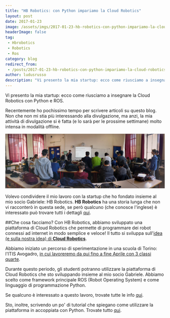 ```yaml
---
title: "HB Robotics: con Python impariamo la Cloud Robotics"
layout: post
date: 2017-01-23
image: /assets/imgs/2017-01-23-hb-robotics-con-python-impariamo-la-cloud-robotics.markdown/IMG_20170118_114658-PANO_ye4xbh.jpg
headerImage: false
tag:
 - Hbrobotics
 - Robotics
 - Ros
category: blog
redirect_from:
 - /posts/2017-01-23-hb-robotics-con-python-impariamo-la-cloud-robotics
author: ludusrusso
description: "Vi presento la mia startup: ecco come riusciamo a insegnare la Cloud Robotics con Python e ROS."
---
```


Vi presento la mia startup: ecco come riusciamo a insegnare la Cloud Robotics con Python e ROS.

Recentemente ho pochissimo tempo per scrivere articoli su questo blog. Non che non mi stia più interessando alla divulgazione, ma anzi, la mia attività di divulgazione si è fatta (e lo sarà per le prossime settimane) molto intensa in modalità offline.

![Python e DotBot spiegazione Avogadro](/assets/imgs/2017-01-23-hb-robotics-con-python-impariamo-la-cloud-robotics.markdown/IMG_20170118_114658-PANO_ye4xbh.jpg)

Volevo condividere il mio lavoro con la startup che ho fondato insieme al mio socio Gabriele: HB Robotics.
**HB Robotics** ha una storia lunga che non vi racconterò in questa sede, se però qualcuno (che conosce l'inglese) è interessato può trovare tutti i dettagli [qui](http://mars42.org/blog/2017/1/4/hotblack-robotics-story).

##Che cosa facciamo?
Con HB Robotics, abbiamo sviluppato una piattaforma di Cloud Robotics che permette di programmare dei robot connessi ad internet in modo semplice e veloce! Il tutto si sviluppa sull'[idea (e sulla nostra idea) di **Cloud Robotics**](http://www.hotblackrobotics.com/blog/posts/2017-01-12-introduzione-e-visione-tecnologica-cloud-robotics-e-internet-delle-cose-l-internet-dei-robot).

Abbiamo iniziato un percorso di sperimentazione in una scuola di Torino: l'ITIS Avogadro, [in cui lavoreremo da qui fino a fine Aprile con 3 classi quarte](http://www.hotblackrobotics.com/blog/posts/2017-01-16-hb-robotics-allalternanza-scuola-lavoro-nellitis-avogadro).

Durante questo periodo, gli studenti potranno utilizzare la piattaforma di Cloud Robotics che sto sviluppando insieme al mio socio Gabriele. Abbiamo scelto come framework principale ROS (Robot Operating System) e come linguaggio di programmazione Python.

Se qualcuno è interessato a questo lavoro, trovate tutte le info [qui](http://www.hotblackrobotics.com/index).

Sto, inoltre, scrivendo un po' di tutorial che spiegano come utilizzare la piattaforma in accoppiata con Python. Trovate tutto [qui](http://www.hotblackrobotics.com/blog/categories/Tutorial/).
